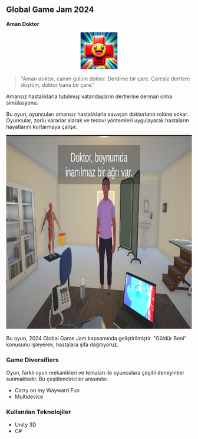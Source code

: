 ## Global Game Jam 2024

**Aman Doktor**

<div align="center">
    <img src="Assets/Icon/icon1024x1024.png" alt="Game Icon" width="100" height="100">
</div>

> "Aman doktor, canım gülüm doktor. Derdime bir çare. Çaresiz dertlere düştüm, doktor bana bir çare."

Amansız hastalıklarla tutulmuş vatandaşların dertlerine derman olma simülasyonu.

Bu oyun, oyuncuları amansız hastalıklarla savaşan doktorların rolüne sokar. Oyuncular, zorlu kararlar alarak ve tedavi yöntemleri uygulayarak hastaların hayatlarını kurtarmaya çalışır.

<div align="center">
    <img src="Static/screenshot.jpeg" alt="Screenshot" width="926" height="525">
</div>


Bu oyun, 2024 Global Game Jam kapsamında geliştirilmiştir. "Güldür Beni" konusunu işleyerek, hastalara şifa dağıtıyoruz.

### Game Diversifiers

Oyun, farklı oyun mekanikleri ve temaları ile oyunculara çeşitli deneyimler sunmaktadır. Bu çeşitlendiriciler arasında:
- Carry on my Wayward Fun
- Multidevice

### Kullanılan Teknolojiler

- Unity 3D
- C#
